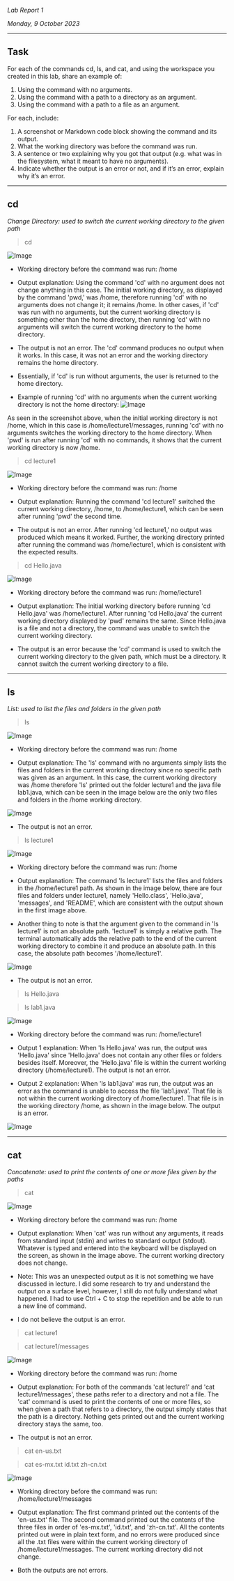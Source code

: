 *Lab Report 1*

*Monday, 9 October 2023*

---

## Task

For each of the commands cd, ls, and cat, and using the workspace you created in this lab, share an example of:
1. Using the command with no arguments.
2. Using the command with a path to a directory as an argument.
3. Using the command with a path to a file as an argument.

For each, include:
1. A screenshot or Markdown code block showing the command and its output.
2. What the working directory was before the command was run.
3. A sentence or two explaining why you got that output (e.g. what was in the filesystem, what it meant to have no arguments).
4. Indicate whether the output is an error or not, and if it’s an error, explain why it’s an error.

---

## cd
*Change Directory: used to switch the current working directory to the given path*

> cd

![Image](cd1.png)

* Working directory before the command was run: /home

* Output explanation: Using the command 'cd' with no argument does not change anything in this case. The initial working directory, as displayed by the command 'pwd,' was /home, therefore running 'cd' with no arguments does not change it; it remains /home. In other cases, if 'cd' was run with no arguments, but the current working directory is something other than the home directory, then running 'cd' with no arguments will switch the current working directory to the home directory.

* The output is not an error. The 'cd' command produces no output when it works. In this case, it was not an error and the working directory remains the home directory.

* Essentially, if 'cd' is run without arguments, the user is returned to the home directory.

* Example of running 'cd' with no arguments when the current working directory is not the home directory:
![Image](update.png)

As seen in the screenshot above, when the initial working directory is not /home, which in this case is /home/lecture1/messages, running 'cd' with no arguments switches the working directory to the home directory. When 'pwd' is run after running 'cd' with no commands, it shows that the current working directory is now /home.

> cd lecture1

![Image](cd2.png)

* Working directory before the command was run: /home

* Output explanation: Running the command 'cd lecture1' switched the current working directory, /home, to /home/lecture1, which can be seen after running 'pwd' the second time.

* The output is not an error. After running 'cd lecture1,' no output was produced which means it worked. Further, the working directory printed after running the command was /home/lecture1, which is consistent with the expected results.

> cd Hello.java

![Image](cd3.png)

* Working directory before the command was run: /home/lecture1

* Output explanation: The initial working directory before running 'cd Hello.java' was /home/lecture1. After running 'cd Hello.java' the current working directory displayed by 'pwd' remains the same. Since Hello.java is a file and not a directory, the command was unable to switch the current working directory.

* The output is an error because the 'cd' command is used to switch the current working directory to the given path, which must be a directory. It cannot switch the current working directory to a file.

---

## ls
*List: used to list the files and folders in the given path*

> ls

![Image](ls1.png)

* Working directory before the command was run: /home

* Output explanation: The 'ls' command with no arguments simply lists the files and folders in the current working directory since no specific path was given as an argument. In this case, the current working directory was /home therefore 'ls' printed out the folder lecture1 and the java file lab1.java, which can be seen in the image below are the only two files and folders in the /home working directory.

![Image](ls11.png)

* The output is not an error.

> ls lecture1

![Image](ls2.png)

* Working directory before the command was run: /home

* Output explanation: The command 'ls lecture1' lists the files and folders in the /home/lecture1 path. As shown in the image below, there are four files and folders under lecture1, namely 'Hello.class', 'Hello.java', 'messages', and 'README', which are consistent with the output shown in the first image above.

* Another thing to note is that the argument given to the command in 'ls lecture1' is not an absolute path. 'lecture1' is simply a relative path. The terminal automatically adds the relative path to the end of the current working directory to combine it and produce an absolute path. In this case, the absolute path becomes '/home/lecture1'.

![Image](ls11.png)

* The output is not an error.

> ls Hello.java

> ls lab1.java

![Image](ls3.png)

* Working directory before the command was run: /home/lecture1

* Output 1 explanation: When 'ls Hello.java' was run, the output was 'Hello.java' since 'Hello.java' does not contain any other files or folders besides itself. Moreover, the 'Hello.java' file is within the current working directory (/home/lecture1). The output is not an error.

* Output 2 explanation: When 'ls lab1.java' was run, the output was an error as the command is unable to access the file 'lab1.java'. That file is not within the current working directory of /home/lecture1. That file is in the working directory /home, as shown in the image below. The output is an error.

![Image](ls31.png)

---

## cat
*Concatenate: used to print the contents of one or more files given by the paths*

> cat

![Image](cat1.png)

* Working directory before the command was run: /home

* Output explanation: When 'cat' was run without any arguments, it reads from standard input (stdin) and writes to standard output (stdout). Whatever is typed and entered into the keyboard will be displayed on the screen, as shown in the image above. The current working directory does not change.

* Note: This was an unexpected output as it is not something we have discussed in lecture. I did some research to try and understand the output on a surface level, however, I still do not fully understand what happened. I had to use Ctrl + C to stop the repetition and be able to run a new line of command.

* I do not believe the output is an error.

> cat lecture1

> cat lecture1/messages

![Image](cat2.png)

* Working directory before the command was run: /home

* Output explanation: For both of the commands 'cat lecture1' and 'cat lecture1/messages', these paths refer to a directory and not a file. The 'cat' command is used to print the contents of one or more files, so when given a path that refers to a directory, the output simply states that the path is a directory. Nothing gets printed out and the current working directory stays the same, too.

* The output is not an error.

> cat en-us.txt

> cat es-mx.txt id.txt zh-cn.txt

![Image](cat3.png)

* Working directory before the command was run: /home/lecture1/messages

* Output explanation: The first command printed out the contents of the 'en-us.txt' file. The second command printed out the contents of the three files in order of 'es-mx.txt', 'id.txt', and 'zh-cn.txt'. All the contents printed out were in plain text form, and no errors were produced since all the .txt files were within the current working directory of /home/lecture1/messages. The current working directory did not change.

* Both the outputs are not errors.
